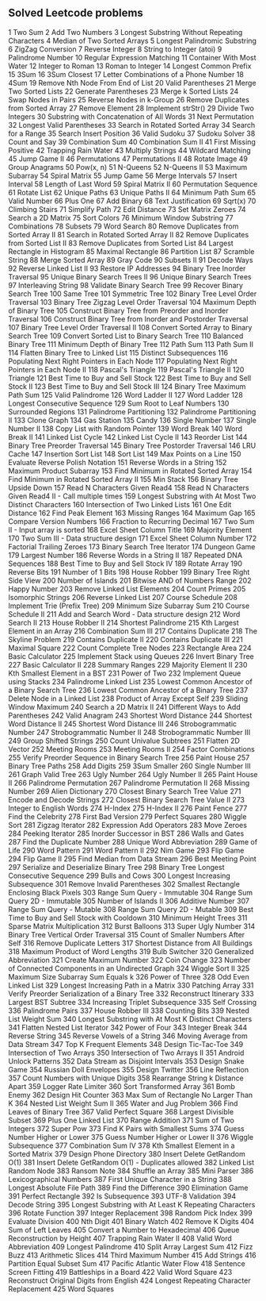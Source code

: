 ## Solved Leetcode problems

1     Two Sum
2     Add Two Numbers
3     Longest Substring Without Repeating Characters
4     Median of Two Sorted Arrays
5     Longest Palindromic Substring
6     ZigZag Conversion
7     Reverse Integer
8     String to Integer (atoi)
9     Palindrome Number
10    Regular Expression Matching
11    Container With Most Water
12    Integer to Roman
13    Roman to Integer
14    Longest Common Prefix
15    3Sum
16    3Sum Closest
17    Letter Combinations of a Phone Number
18    4Sum
19    Remove Nth Node From End of List
20    Valid Parentheses
21    Merge Two Sorted Lists
22    Generate Parentheses
23    Merge k Sorted Lists
24    Swap Nodes in Pairs
25    Reverse Nodes in k-Group
26    Remove Duplicates from Sorted Array
27    Remove Element
28    Implement strStr()
29    Divide Two Integers
30    Substring with Concatenation of All Words
31    Next Permutation
32    Longest Valid Parentheses
33    Search in Rotated Sorted Array
34    Search for a Range
35    Search Insert Position
36    Valid Sudoku
37    Sudoku Solver
38    Count and Say
39    Combination Sum
40    Combination Sum II
41    First Missing Positive
42    Trapping Rain Water
43    Multiply Strings
44    Wildcard Matching
45    Jump Game II
46    Permutations
47    Permutations II
48    Rotate Image
49    Group Anagrams
50    Pow(x, n)
51    N-Queens
52    N-Queens II
53    Maximum Subarray
54    Spiral Matrix
55    Jump Game
56    Merge Intervals
57    Insert Interval
58    Length of Last Word
59    Spiral Matrix II
60    Permutation Sequence
61    Rotate List
62    Unique Paths
63    Unique Paths II
64    Minimum Path Sum
65    Valid Number
66    Plus One
67    Add Binary
68    Text Justification
69    Sqrt(x)
70    Climbing Stairs
71    Simplify Path
72    Edit Distance
73    Set Matrix Zeroes
74    Search a 2D Matrix
75    Sort Colors
76    Minimum Window Substring
77    Combinations
78    Subsets
79    Word Search
80    Remove Duplicates from Sorted Array II
81    Search in Rotated Sorted Array II
82    Remove Duplicates from Sorted List II
83    Remove Duplicates from Sorted List
84    Largest Rectangle in Histogram
85    Maximal Rectangle
86    Partition List
87    Scramble String
88    Merge Sorted Array
89    Gray Code
90    Subsets II
91    Decode Ways
92    Reverse Linked List II
93    Restore IP Addresses
94    Binary Tree Inorder Traversal
95    Unique Binary Search Trees II
96    Unique Binary Search Trees
97    Interleaving String
98    Validate Binary Search Tree
99    Recover Binary Search Tree
100   Same Tree
101   Symmetric Tree
102   Binary Tree Level Order Traversal
103   Binary Tree Zigzag Level Order Traversal
104   Maximum Depth of Binary Tree
105   Construct Binary Tree from Preorder and Inorder Traversal
106   Construct Binary Tree from Inorder and Postorder Traversal
107   Binary Tree Level Order Traversal II
108   Convert Sorted Array to Binary Search Tree
109   Convert Sorted List to Binary Search Tree
110   Balanced Binary Tree
111   Minimum Depth of Binary Tree
112   Path Sum
113   Path Sum II
114   Flatten Binary Tree to Linked List
115   Distinct Subsequences
116   Populating Next Right Pointers in Each Node
117   Populating Next Right Pointers in Each Node II
118   Pascal's Triangle
119   Pascal's Triangle II
120   Triangle
121   Best Time to Buy and Sell Stock
122   Best Time to Buy and Sell Stock II
123   Best Time to Buy and Sell Stock III
124   Binary Tree Maximum Path Sum
125   Valid Palindrome
126   Word Ladder II
127   Word Ladder
128   Longest Consecutive Sequence
129   Sum Root to Leaf Numbers
130   Surrounded Regions
131   Palindrome Partitioning
132   Palindrome Partitioning II
133   Clone Graph
134   Gas Station
135   Candy
136   Single Number
137   Single Number II
138   Copy List with Random Pointer
139   Word Break
140   Word Break II
141   Linked List Cycle
142   Linked List Cycle II
143   Reorder List
144   Binary Tree Preorder Traversal
145   Binary Tree Postorder Traversal
146   LRU Cache
147   Insertion Sort List
148   Sort List
149   Max Points on a Line
150   Evaluate Reverse Polish Notation
151   Reverse Words in a String
152   Maximum Product Subarray
153   Find Minimum in Rotated Sorted Array
154   Find Minimum in Rotated Sorted Array II
155   Min Stack
156   Binary Tree Upside Down
157   Read N Characters Given Read4
158   Read N Characters Given Read4 II - Call multiple times
159   Longest Substring with At Most Two Distinct Characters
160   Intersection of Two Linked Lists
161   One Edit Distance
162   Find Peak Element
163   Missing Ranges
164   Maximum Gap
165   Compare Version Numbers
166   Fraction to Recurring Decimal
167   Two Sum II - Input array is sorted
168   Excel Sheet Column Title
169   Majority Element
170   Two Sum III - Data structure design
171   Excel Sheet Column Number
172   Factorial Trailing Zeroes
173   Binary Search Tree Iterator
174   Dungeon Game
179   Largest Number
186   Reverse Words in a String II
187   Repeated DNA Sequences
188   Best Time to Buy and Sell Stock IV
189   Rotate Array
190   Reverse Bits
191   Number of 1 Bits
198   House Robber
199   Binary Tree Right Side View
200   Number of Islands
201   Bitwise AND of Numbers Range
202   Happy Number
203   Remove Linked List Elements
204   Count Primes
205   Isomorphic Strings
206   Reverse Linked List
207   Course Schedule
208   Implement Trie (Prefix Tree)
209   Minimum Size Subarray Sum
210   Course Schedule II
211   Add and Search Word - Data structure design
212   Word Search II
213   House Robber II
214   Shortest Palindrome
215   Kth Largest Element in an Array
216   Combination Sum III
217   Contains Duplicate
218   The Skyline Problem
219   Contains Duplicate II
220   Contains Duplicate III
221   Maximal Square
222   Count Complete Tree Nodes
223   Rectangle Area
224   Basic Calculator
225   Implement Stack using Queues
226   Invert Binary Tree
227   Basic Calculator II
228   Summary Ranges
229   Majority Element II
230   Kth Smallest Element in a BST
231   Power of Two
232   Implement Queue using Stacks
234   Palindrome Linked List
235   Lowest Common Ancestor of a Binary Search Tree
236   Lowest Common Ancestor of a Binary Tree
237   Delete Node in a Linked List
238   Product of Array Except Self
239   Sliding Window Maximum
240   Search a 2D Matrix II
241   Different Ways to Add Parentheses
242   Valid Anagram
243   Shortest Word Distance
244   Shortest Word Distance II
245   Shortest Word Distance III
246   Strobogrammatic Number
247   Strobogrammatic Number II
248   Strobogrammatic Number III
249   Group Shifted Strings
250   Count Univalue Subtrees
251   Flatten 2D Vector
252   Meeting Rooms
253   Meeting Rooms II
254   Factor Combinations
255   Verify Preorder Sequence in Binary Search Tree
256   Paint House
257   Binary Tree Paths
258   Add Digits
259   3Sum Smaller
260   Single Number III
261   Graph Valid Tree
263   Ugly Number
264   Ugly Number II
265   Paint House II
266   Palindrome Permutation
267   Palindrome Permutation II
268   Missing Number
269   Alien Dictionary
270   Closest Binary Search Tree Value
271   Encode and Decode Strings
272   Closest Binary Search Tree Value II
273   Integer to English Words
274   H-Index
275   H-Index II
276   Paint Fence
277   Find the Celebrity
278   First Bad Version
279   Perfect Squares
280   Wiggle Sort
281   Zigzag Iterator
282   Expression Add Operators
283   Move Zeroes
284   Peeking Iterator
285   Inorder Successor in BST
286   Walls and Gates
287   Find the Duplicate Number
288   Unique Word Abbreviation
289   Game of Life
290   Word Pattern
291   Word Pattern II
292   Nim Game
293   Flip Game
294   Flip Game II
295   Find Median from Data Stream
296   Best Meeting Point
297   Serialize and Deserialize Binary Tree
298   Binary Tree Longest Consecutive Sequence
299   Bulls and Cows
300   Longest Increasing Subsequence
301   Remove Invalid Parentheses
302   Smallest Rectangle Enclosing Black Pixels
303   Range Sum Query - Immutable
304   Range Sum Query 2D - Immutable
305   Number of Islands II
306   Additive Number
307   Range Sum Query - Mutable
308   Range Sum Query 2D - Mutable
309   Best Time to Buy and Sell Stock with Cooldown
310   Minimum Height Trees
311   Sparse Matrix Multiplication
312   Burst Balloons
313   Super Ugly Number
314   Binary Tree Vertical Order Traversal
315   Count of Smaller Numbers After Self
316   Remove Duplicate Letters
317   Shortest Distance from All Buildings
318   Maximum Product of Word Lengths
319   Bulb Switcher
320   Generalized Abbreviation
321   Create Maximum Number
322   Coin Change
323   Number of Connected Components in an Undirected Graph
324   Wiggle Sort II
325   Maximum Size Subarray Sum Equals k
326   Power of Three
328   Odd Even Linked List
329   Longest Increasing Path in a Matrix
330   Patching Array
331   Verify Preorder Serialization of a Binary Tree
332   Reconstruct Itinerary
333   Largest BST Subtree
334   Increasing Triplet Subsequence
335   Self Crossing
336   Palindrome Pairs
337   House Robber III
338   Counting Bits
339   Nested List Weight Sum
340   Longest Substring with At Most K Distinct Characters
341   Flatten Nested List Iterator
342   Power of Four
343   Integer Break
344   Reverse String
345   Reverse Vowels of a String
346   Moving Average from Data Stream
347   Top K Frequent Elements
348   Design Tic-Tac-Toe
349   Intersection of Two Arrays
350   Intersection of Two Arrays II
351   Android Unlock Patterns
352   Data Stream as Disjoint Intervals
353   Design Snake Game
354   Russian Doll Envelopes
355   Design Twitter
356   Line Reflection
357   Count Numbers with Unique Digits
358   Rearrange String k Distance Apart
359   Logger Rate Limiter
360   Sort Transformed Array
361   Bomb Enemy
362   Design Hit Counter
363   Max Sum of Rectangle No Larger Than K
364   Nested List Weight Sum II
365   Water and Jug Problem
366   Find Leaves of Binary Tree
367   Valid Perfect Square
368   Largest Divisible Subset
369   Plus One Linked List
370   Range Addition
371   Sum of Two Integers
372   Super Pow
373   Find K Pairs with Smallest Sums
374   Guess Number Higher or Lower
375   Guess Number Higher or Lower II
376   Wiggle Subsequence
377   Combination Sum IV
378   Kth Smallest Element in a Sorted Matrix
379   Design Phone Directory
380   Insert Delete GetRandom O(1)
381   Insert Delete GetRandom O(1) - Duplicates allowed
382   Linked List Random Node
383   Ransom Note
384   Shuffle an Array
385   Mini Parser
386   Lexicographical Numbers
387   First Unique Character in a String
388   Longest Absolute File Path
389   Find the Difference
390   Elimination Game
391   Perfect Rectangle
392   Is Subsequence
393   UTF-8 Validation
394   Decode String
395   Longest Substring with At Least K Repeating Characters
396   Rotate Function
397   Integer Replacement
398   Random Pick Index
399   Evaluate Division
400   Nth Digit
401   Binary Watch
402   Remove K Digits
404   Sum of Left Leaves
405   Convert a Number to Hexadecimal
406   Queue Reconstruction by Height
407   Trapping Rain Water II
408   Valid Word Abbreviation
409   Longest Palindrome
410   Split Array Largest Sum
412   Fizz Buzz
413   Arithmetic Slices
414   Third Maximum Number
415   Add Strings
416   Partition Equal Subset Sum
417   Pacific Atlantic Water Flow
418   Sentence Screen Fitting
419   Battleships in a Board
422   Valid Word Square
423   Reconstruct Original Digits from English
424   Longest Repeating Character Replacement
425   Word Squares
